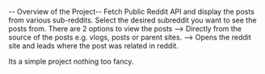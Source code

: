 -- Overview of the Project--
Fetch Public Reddit API and display the posts from various sub-reddits.
Select the desired subreddit you want to see the posts from.
There are 2 options to view the posts
 --> Directly from the source of the posts e.g. vlogs, posts or parent sites.
 --> Opens the reddit site and leads where the post was related in reddit.

 Its a simple project nothing too fancy.


